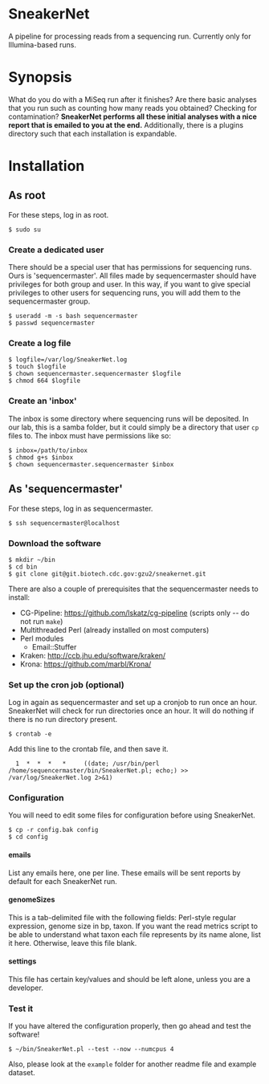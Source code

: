 # SneakerNet

A pipeline for processing reads from a sequencing run. Currently only for Illumina-based runs.

# Synopsis

What do you do with a MiSeq run after it finishes? Are there basic analyses that you run 
such as counting how many reads you obtained? Checking for contamination? **SneakerNet performs
all these initial analyses with a nice report that is emailed to you at the end.** Additionally,
there is a plugins directory such that each installation is expandable.

# Installation

## As root

For these steps, log in as root.

    $ sudo su

### Create a dedicated user

There should be a special user that has permissions for sequencing runs.  Ours is 
'sequencermaster'. All files made by sequencermaster should have privileges for 
both group and user. In this way, if you want to give special privileges to other
users for sequencing runs, you will add them to the sequencermaster group.
    
    $ useradd -m -s bash sequencermaster
    $ passwd sequencermaster

### Create a log file

    $ logfile=/var/log/SneakerNet.log
    $ touch $logfile
    $ chown sequencermaster.sequencermaster $logfile
    $ chmod 664 $logfile

### Create an 'inbox'

The inbox is some directory where sequencing runs will be deposited. In our lab, this
is a samba folder, but it could simply be a directory that user `cp` files to. The
inbox must have permissions like so:

    $ inbox=/path/to/inbox
    $ chmod g+s $inbox                             
    $ chown sequencermaster.sequencermaster $inbox 

## As 'sequencermaster'

For these steps, log in as sequencermaster.

    $ ssh sequencermaster@localhost

### Download the software

    $ mkdir ~/bin
    $ cd bin
    $ git clone git@git.biotech.cdc.gov:gzu2/sneakernet.git

There are also a couple of prerequisites that the sequencermaster needs to install:

* CG-Pipeline: https://github.com/lskatz/cg-pipeline (scripts only -- do not run `make`)
* Multithreaded Perl (already installed on most computers)
* Perl modules
  * Email::Stuffer
* Kraken: http://ccb.jhu.edu/software/kraken/
* Krona: https://github.com/marbl/Krona/

### Set up the cron job (optional)

Log in again as sequencermaster and set up a cronjob to run once an hour. SneakerNet
will check for run directories once an hour. It will do nothing if there is no 
run directory present.

    $ crontab -e

Add this line to the crontab file, and then save it.

      1  *  *  *   *     ((date; /usr/bin/perl /home/sequencermaster/bin/SneakerNet.pl; echo;) >> /var/log/SneakerNet.log 2>&1)

### Configuration

You will need to edit some files for configuration before using SneakerNet.

    $ cp -r config.bak config
    $ cd config

#### emails

List any emails here, one per line. These emails will be sent reports by default for each
SneakerNet run.

#### genomeSizes

This is a tab-delimited file with the following fields: Perl-style regular expression, genome size in bp, taxon.
If you want the read metrics script to be able to understand what taxon each file represents
by its name alone, list it here. Otherwise, leave this file blank.

#### settings

This file has certain key/values and should be left alone, unless you are a developer.

### Test it

If you have altered the configuration properly, then go ahead and test the software!

    $ ~/bin/SneakerNet.pl --test --now --numcpus 4

Also, please look at the `example` folder for another readme file and example dataset.
